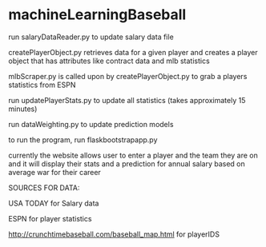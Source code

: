 # machineLearningBaseball


run salaryDataReader.py to update salary data file

createPlayerObject.py retrieves data for a given player and creates a player object that
has attributes like contract data and mlb statistics

mlbScraper.py is called upon by createPlayerObject.py to grab a players statistics from ESPN

run updatePlayerStats.py to update all statistics (takes approximately 15 minutes)

run dataWeighting.py to update prediction models

to run the program, run flaskbootstrapapp.py 

currently the website allows user to enter a player and the team they are on and it will display their stats and a prediction for annual salary based on average war for their career


SOURCES FOR DATA:

	
USA TODAY for Salary data

ESPN for player statistics

http://crunchtimebaseball.com/baseball_map.html for playerIDS